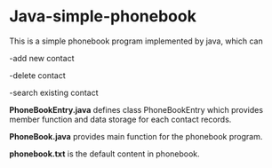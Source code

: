 # Java-simple-phonebook

This is a simple phonebook program implemented by java, which can

-add new contact

-delete contact

-search existing contact

**PhoneBookEntry.java** defines class PhoneBookEntry which provides member function and data storage for each contact records.

**PhoneBook.java** provides main function for the phonebook program.

**phonebook.txt** is the default content in phonebook.
